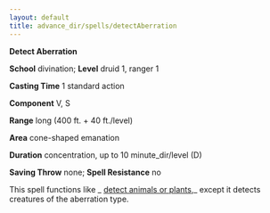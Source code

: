 ```yaml
---
layout: default
title: advance_dir/spells/detectAberration
---
```

 **Detect Aberration**

**School** divination; **Level** druid 1, ranger 1

**Casting Time** 1 standard action

**Component** V, S

**Range** long (400 ft. + 40 ft./level)

**Area** cone-shaped emanation

**Duration** concentration, up to 10 minute_dir/level (D)

**Saving Throw** none; **Spell Resistance** no

This spell functions like _ [detect animals or plants](../../spell_dir/detectAnimalsOrPlants#_detect-animals-or-plants),_ except it detects creatures of the aberration type.

